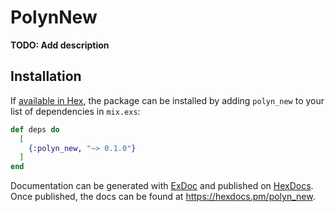 # PolynNew

**TODO: Add description**

## Installation

If [available in Hex](https://hex.pm/docs/publish), the package can be installed
by adding `polyn_new` to your list of dependencies in `mix.exs`:

```elixir
def deps do
  [
    {:polyn_new, "~> 0.1.0"}
  ]
end
```

Documentation can be generated with [ExDoc](https://github.com/elixir-lang/ex_doc)
and published on [HexDocs](https://hexdocs.pm). Once published, the docs can
be found at <https://hexdocs.pm/polyn_new>.


